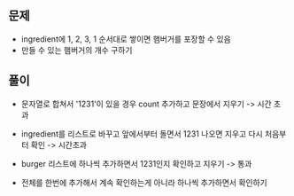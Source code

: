 ## 문제
- ingredient에 1, 2, 3, 1 순서대로 쌓이면 햄버거를 포장할 수 있음
- 만들 수 있는 햄버거의 개수 구하기

## 풀이
- 문자열로 합쳐서 '1231'이 있을 경우 count 추가하고 문장에서 지우기
-> 시간 초과

- ingredient를 리스트로 바꾸고 앞에서부터 돌면서 1231 나오면 지우고 다시 처음부터 확인
-> 시간초과

- burger 리스트에 하나씩 추가하면서 1231인지 확인하고 지우기
-> 통과

- 전체를 한번에 추가해서 계속 확인하는게 아니라 하나씩 추가하면서 확인하기
